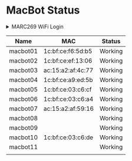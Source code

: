 # MacBot Status

<details>

<summary>MARC269 WiFi Login</summary>

SSID: MARC269

PSWD: %A0AB1B83C3B4

</details>

| Name     | MAC               | Status  |
| -------- | ----------------- | ------- |
| macbot01 | 1c:bf:ce:f6:5d:b5 | Working |
| macbot02 | 1c:bf:ce:ef:13:06 | Working |
| macbot03 | ac:15:a2:af:4c:77 | Working |
| macbot04 | 1c:bf:ce:a9:ed:5b | Working |
| macbot05 | 1c:bf:ce:03:c6:cf | Working |
| macbot06 | 1c:bf:ce:03:c6:a4 | Working |
| macbot07 | ac:15:a2:af:59:16 | Working |
| macbot08 |                   | Working |
| macbot09 |                   | Working |
| macbot10 | 1c:bf:ce:03:c6:de | Working |
| macbot11 |                   | Working |
|          |                   |         |

